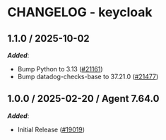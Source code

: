 # CHANGELOG - keycloak

<!-- towncrier release notes start -->

## 1.1.0 / 2025-10-02

***Added***:

* Bump Python to 3.13 ([#21161](https://github.com/DataDog/integrations-core/pull/21161))
* Bump datadog-checks-base to 37.21.0 ([#21477](https://github.com/DataDog/integrations-core/pull/21477))

## 1.0.0 / 2025-02-20 / Agent 7.64.0

***Added***:

* Initial Release ([#19019](https://github.com/DataDog/integrations-core/pull/19019))
